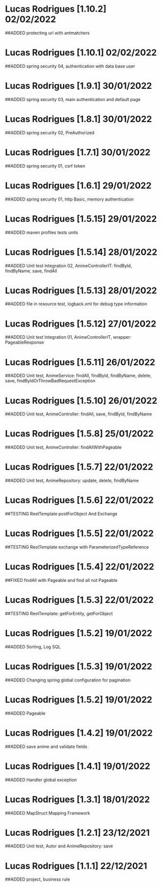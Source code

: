 # Lucas Rodrigues [1.10.2] 02/02/2022
##ADDED protecting url with antmatchers

# Lucas Rodrigues [1.10.1] 02/02/2022
##ADDED spring security 04, authentication with data base user

# Lucas Rodrigues [1.9.1] 30/01/2022
##ADDED spring security 03, main authentication and default page

# Lucas Rodrigues [1.8.1] 30/01/2022
##ADDED spring security 02, PreAuthorized

# Lucas Rodrigues [1.7.1] 30/01/2022
##ADDED spring security 01, csrf token

# Lucas Rodrigues [1.6.1] 29/01/2022
##ADDED spring security 01, http Basic, memory authentication 

# Lucas Rodrigues [1.5.15] 29/01/2022
##ADDED maven profiles tests units

# Lucas Rodrigues [1.5.14] 28/01/2022
##ADDED Unit test Integration 02, AnimeControllerIT: findById, findByName, save, findAll

# Lucas Rodrigues [1.5.13] 28/01/2022
##ADDED file in resource test, logback.xml for debug type information

# Lucas Rodrigues [1.5.12] 27/01/2022
##ADDED Unit test Integration 01, AnimeControllerIT, wrapper: PageableResponse

# Lucas Rodrigues [1.5.11] 26/01/2022
##ADDED Unit test, AnimeService: findAll, findById, findByName, delete, save, findByIdOrThrowBadRequestException

# Lucas Rodrigues [1.5.10] 26/01/2022
##ADDED Unit test, AnimeController: findAll, save, findById, findByName

# Lucas Rodrigues [1.5.8] 25/01/2022
##ADDED Unit test, AnimeController: findAllWithPageable

# Lucas Rodrigues [1.5.7] 22/01/2022
##ADDED Unit test, AnimeRepository: update, delete, findByName

# Lucas Rodrigues [1.5.6] 22/01/2022
##TESTING  RestTemplate postForObject And Exchange

# Lucas Rodrigues [1.5.5] 22/01/2022
##TESTING  RestTemplate exchange with ParameterizedTypeReference

# Lucas Rodrigues [1.5.4] 22/01/2022
##FIXED findAll with Pageable and find all not Pageable

# Lucas Rodrigues [1.5.3] 22/01/2022
##TESTING RestTemplate: getForEntity, getForObject


# Lucas Rodrigues [1.5.2] 19/01/2022
##ADDED Sorting, Log SQL

# Lucas Rodrigues [1.5.3] 19/01/2022
##ADDED Changing spring global configuration for pagination

# Lucas Rodrigues [1.5.2] 19/01/2022
##ADDED Pageable

# Lucas Rodrigues [1.4.2] 19/01/2022
##ADDED save anime and validate fields

# Lucas Rodrigues [1.4.1] 19/01/2022
##ADDED Handler global exception 

# Lucas Rodrigues [1.3.1] 18/01/2022
##ADDED MapStruct Mapping Framework

# Lucas Rodrigues [1.2.1] 23/12/2021
##ADDED Unit test, Autor and AnimeRepository: save

# Lucas Rodrigues [1.1.1] 22/12/2021
##ADDED project, business rule